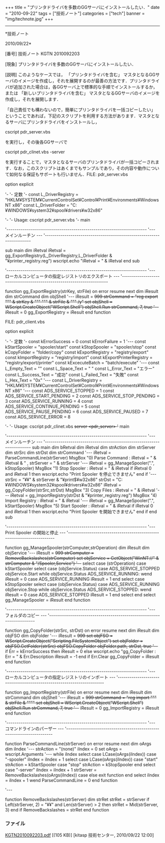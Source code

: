 ﻿+++
title = "プリンタドライバを多数のGGサーバにインストールしたい．"
date = "2010-09-22"
tags = ["技術ノート"]
categories = ["tech"]
banner = "img/technote.jpg"
+++

-----------------------------------------------------------------------------------------------------------------------------

*技術ノート

2010/09/22*


[番号]
技術ノート KGTN 2010092203

[現象]
プリンタドライバを多数のGGサーバにインストールしたい．

[説明]
このようなケースでは， 「プリンタドライバを含む」
マスタとなるGGサーバのイメージを作成し，それを展開するのが最善の方法です．プリンタドライバが追加された場合は，各GGサーバ上で標準的な手順でインストールするか，または
「新しいプリンタドライバを含む」
マスタとなるGGサーバのイメージを作成し，それを展開します．

「自己責任でも構わないので，簡単にプリンタドライバを一括コピーしたい」
ということであれば，下記のスクリプトを利用する方法があります．マスタとなるサーバにプリンタドライバをインストールし，

cscript pdr_server.vbs

を実行し，その後各GGサーバで

cscript pdr_clinet.vbs -server

を実行することで，マスタとなるサーバのプリンタドライバが一括コピーされます．なお，このスクリプトはあくまでもサンプルであり，その内容や動作について如何なる保証もサポートも行いません．FILE:
pdr_server.vbs

option explicit

'-
'- 定数
'-
const L_DriverRegistry =
"HKLM¥SYSTEM¥CurrentControlSet¥Control¥Print¥Environments¥Windows NT
x86"
const L_DriverFolder = "C:¥WINDOWS¥system32¥spool¥drivers¥w32x86"

'-
'- Usage: cscript pdr_server.vbs
'-
main

'-----------------------------------------------------------------------
'--- メインルーチン ---
'-----------------------------------------------------------------------

sub main
dim iRetval
iRetval = gg_ExportRegistry(L_DriverRegistry,L_DriverFolder &
"¥printer_registry.reg")
wscript.echo "iRetval = " & iRetval
end sub

'-----------------------------------------------------------------------
'--- ローカルコンピュータの指定レジストリのエクスポート ---
'-----------------------------------------------------------------------

function gg_ExportRegistry(strKey, strFile)
on error resume next
dim iResult
dim strCommand
dim objShell
'---
iResult = ~~999
strCommand = "reg export """ & strKey & """ """ & strFile &
""" /y"
set objShell = WScript.CreateObject("WScript.Shell")
objShell.Run strCommand, 7, true
'--~~
iResult = 0
gg_ExportRegistry = iResult
end function

FILE: pdr_client.vbs

option explicit

'-
'- 定数
'-
const kErrorSuccess = 0
const kErrorFailure = 1
'---
const kStartSpooler = "spooler/start"
const kStopSpooler = "spooler/stop"
const kCopyFolder = "folder/copy"
const kExportRegistry = "registry/export"
const kImportRegistry = "registry/import"
const kExportPrinterRegistry = "registry/export/printer"
const kExcecuteBatch = "batch/execute"
'---
const L_Empty_Text = ""
const L_Space_Text = " "
const L_Error_Text = "エラー"
const L_Success_Text = "成功"
const L_Failed_Text = "失敗"
const L_Hex_Text = "0x"
'---
const L_DriverRegistry =
"HKLM¥SYSTEM¥CurrentControlSet¥Control¥Print¥Environments¥Windows NT
x86"
'---
const ADS_SERVICE_STOPPED = 1
const ADS_SERVICE_START_PENDING = 2
const ADS_SERVICE_STOP_PENDING = 3
const ADS_SERVICE_RUNNING = 4
const ADS_SERVICE_CONTINUE_PENDING = 5
const ADS_SERVICE_PAUSE_PENDING = 6
const ADS_SERVICE_PAUSED = 7
const ADS_SERVICE_ERROR = 8

'-
'- Usage: cscript pdr_clinet.vbs ~~server <pdr_server>
'~~
main

'-----------------------------------------------------------------------
'--- メインルーチン ---
'-----------------------------------------------------------------------
sub main
dim bRetval
dim iRetval
dim strAction
dim strServer
dim strSrc
dim strDst
dim strCommand
'---
iRetval = ParseCommandLine(strServer)
MsgBox "0) Parse Command : iRetval = " & iRetval & " , strServer = "
& strServer
'---
iRetval = gg_ManageSpooler(".", kStopSpooler)
MsgBox "1) Stop Spooler : iRetval = " & iRetval
if iRetval 0 and iRetval 1 then
wscript.echo "Print Spooler を停止できません"
end if
'---
strSrc = "¥¥" & strServer & "¥print$¥w32x86"
strDst = "C:¥WINDOWS¥system32¥spool¥drivers¥w32x86"
iRetval = gg_CopyFolder(strSrc,strDst)
MsgBox "3) Copy Files : iRetval = " & iRetval
'---
iRetval = gg_ImportRegistry(strDst & "¥printer_registry.reg")
MsgBox "4) Import Registry : iRetval = " & iRetval
'---
iRetval = gg_ManageSpooler(".", kStartSpooler)
MsgBox "5) Start Spooler : iRetval = " & iRetval
if iRetval 0 and iRetval 1 then
wscript.echo "Print Spooler を開始できません"
end if
end sub

'-----------------------------------------------------------------------
'--- Print Spooler の開始と停止 ---
'-----------------------------------------------------------------------

function gg_ManageSpooler(strComputer,strOperation)
dim iResult
dim objService
'---
iResult = ~~999
strComputer = RemoveBackslashes(strComputer)
set objService = GetObject("WinNT://" & strComputer &
"/Spooler,Service")
'--~~
select case (strOperation)
case kStartSpooler
select case (objService.Status)
case ADS_SERVICE_STOPPED
objService.Start
while objService.Status ADS_SERVICE_RUNNING: wend
iResult = 0
case ADS_SERVICE_RUNNING
iResult = 1
end select
case kStopSpooler
select case (objService.Status)
case ADS_SERVICE_RUNNING
objService.Stop
while objService.Status ADS_SERVICE_STOPPED: wend
iResult = 0
case ADS_SERVICE_STOPPED
iResult = 1
end select
end select
gg_ManageSpooler = iResult
end function

'-----------------------------------------------------------------------
'--- フォルダのコピー ---
'-----------------------------------------------------------------------

function gg_CopyFolder(strSrc, strDst)
on error resume next
dim iResult
dim objFSO
dim objFolder
'---
iResult = ~~999
set objFSO = WScript.CreateObject("Scripting.FileSystemObject")
set objFolder = objFSO.GetFolder(strSrc)
objFSO.CopyFolder objFolder.path, strDst, true
'--~~
if Err = kErrorSuccess then
iResult = 0
else
wscript.echo "gg_CopyFolder : Err = " & Err.Description
iResult = -1
end if
Err.Clear
gg_CopyFolder = iResult
end function

'-----------------------------------------------------------------------
'--- ローカルコンピュータの指定レジストリのインポート ---
'-----------------------------------------------------------------------

function gg_ImportRegistry(strFile)
on error resume next
dim iResult
dim strCommand
dim objShell
'---
iResult = ~~999
strCommand = "reg import """ & strFile & """"
set objShell = WScript.CreateObject("WScript.Shell")
objShell.Run strCommand, 7, true
'--~~
iResult = 0
gg_ImportRegistry = iResult
end function

'-----------------------------------------------------------------------
'--- コマンドラインのパーザー ---
'-----------------------------------------------------------------------

function ParseCommandLine(strServer)
on error resume next
dim oArgs
dim iIndex
'---
strAction = "(none)"
iIndex = 0
set oArgs = wscript.Arguments
'---
while iIndex select case LCase(oArgs(iIndex))
case "-spooler"
iIndex = iIndex + 1
select case LCase(oArgs(iIndex))
case "start"
strAction = kStartSpooler
case "stop"
strAction = kStopSpooler
end select
case "-server"
iIndex = iIndex + 1
strServer = RemoveBackslashes(oArgs(iIndex))
case else
exit function
end select
iIndex = iIndex + 1
wend
ParseCommandLine = 0
end function

'---

function RemoveBackslashes(strServer)
dim strRet
strRet = strServer
if Left(strServer, 2) = "¥¥" and Len(strServer) > 2 then
strRet = Mid(strServer, 3)
end if
RemoveBackslashes = strRet
end function


### ファイル

 
 


[KGTN2010092203.pdf](http://techreport.kitasp.net/attachments/download/327/KGTN2010092203.pdf)
 [(105 KB)] [kitasp 技術センター, 2010/09/22
12:00]


 


 

